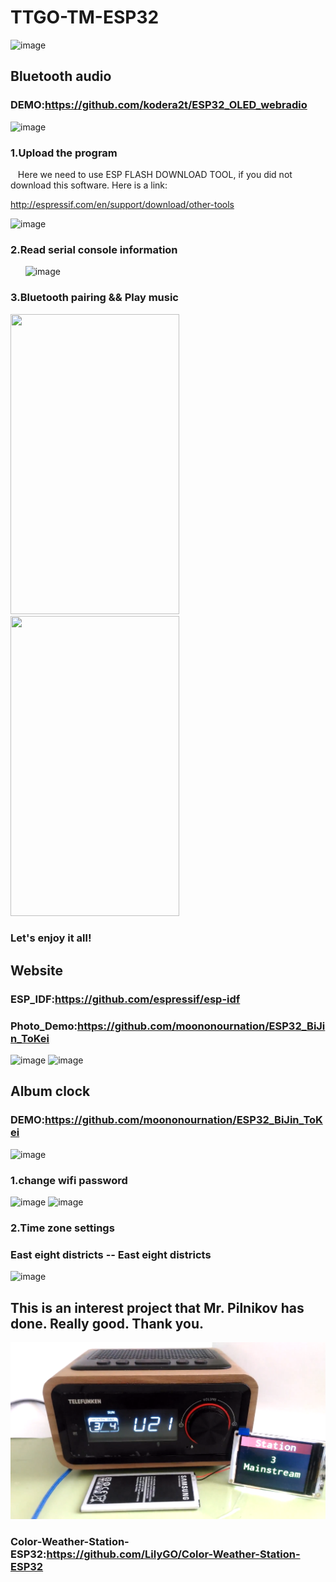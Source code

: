 # TTGO-TM-ESP32
![image](https://github.com/LilyGO/TTGO-TM-ESP32/blob/master/Image/T14%20V1.0.jpg)

## Bluetooth audio

### DEMO:https://github.com/kodera2t/ESP32_OLED_webradio

![image](https://github.com/LilyGO/TTGO-TM-ESP32/blob/master/Image/image1.jpg)

### 1.Upload the program

    Here we need to use ESP FLASH DOWNLOAD TOOL, if you did not download this software. Here is a link:
    
http://espressif.com/en/support/download/other-tools
    
![image](https://github.com/LilyGO/TTGO-TM-ESP32/blob/master/Image/Screenshot_3.png)
      
### 2.Read serial console information
      
![image](https://github.com/LilyGO/TTGO-TM-ESP32/blob/master/Image/Screenshot_4.png)
      
### 3.Bluetooth pairing && Play music

<img width="270" height="480" src="https://github.com/LilyGO/TTGO-TM-ESP32/blob/master/Image/IMG_20180609_164527.png"/> <img width="270" height="480" src="https://github.com/LilyGO/TTGO-TM-ESP32/blob/master/Image/Screenshot_20180609-164540.png"/>

### Let's enjoy it all!

## Website

### ESP_IDF:https://github.com/espressif/esp-idf
### Photo_Demo:https://github.com/moononournation/ESP32_BiJin_ToKei

![image](https://github.com/LilyGO/TTGO-TM-ESP32/blob/master/Image/image1.jpg)
![image](https://github.com/LilyGO/TTGO-TM-ESP32/blob/master/Image/image2.jpg)



## Album clock

### DEMO:https://github.com/moononournation/ESP32_BiJin_ToKei
![image](https://github.com/LilyGO/TTGO-TM-ESP32/blob/master/Image/image2.jpg)
### 1.change wifi password
![image](https://github.com/LilyGO/TTGO-TM-ESP32/blob/master/Image/image7.jpg)
![image](https://github.com/LilyGO/TTGO-TM-ESP32/blob/master/Image/image6.jpg)

### 2.Time zone settings

### East eight districts -- East eight districts
![image](https://github.com/LilyGO/TTGO-TM-ESP32/blob/master/Image/image5.jpg)

## This is an interest project that Mr. Pilnikov has done. Really good. Thank you.
![image](https://github.com/LilyGO/Color-Weather-Station-ESP32/blob/master/image/Screenshot_5.png)

### Color-Weather-Station-ESP32:https://github.com/LilyGO/Color-Weather-Station-ESP32






